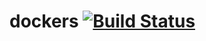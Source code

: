 # dockers [![Build Status](https://travis-ci.org/yglukhov/dockers.svg?branch=master)](https://travis-ci.org/yglukhov/dockers)
